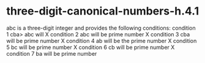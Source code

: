 # three-digit-canonical-numbers-h.4.1
 abc is a three-digit integer and provides the following conditions: condition 1 cba> abc will X condition 2 abc will be prime number X condition 3 cba will be prime number X condition 4 ab will be the prime number X condition 5 bc will be prime number X condition 6 cb will be prime number X condition 7 ba will be prime number
